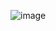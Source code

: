 ![image](https://user-images.githubusercontent.com/40943064/148787369-f33fae10-a255-425c-802e-b83320a566df.png)  
